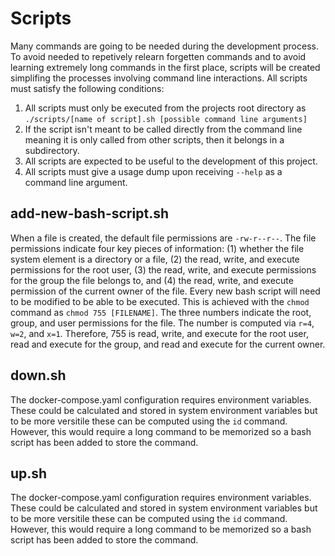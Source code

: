 # Scripts

Many commands are going to be needed during the development process. To avoid needed to repetively relearn forgetten commands and to avoid learning extremely long commands in the first place, scripts will be created simplifing the processes involving command line interactions. All scripts must satisfy the following conditions:

1. All scripts must only be executed from the projects root directory as `./scripts/[name of script].sh [possible command line arguments]`
2. If the script isn't meant to be called directly from the command line meaning it is only called from other scripts, then it belongs in a subdirectory.
3. All scripts are expected to be useful to the development of this project.
4. All scripts must give a usage dump upon receiving `--help` as a command line argument.

## add-new-bash-script.sh

When a file is created, the default file permissions are `-rw-r--r--`. The file permissions indicate four key pieces of information: (1) whether the file system element is a directory or a file, (2) the read, write, and execute permissions for the root user, (3) the read, write, and execute permissions for the group the file belongs to, and (4) the read, write, and execute permission of the current owner of the file. Every new bash script will need to be modified to be able to be executed. This is achieved with the `chmod` command as `chmod 755 [FILENAME]`. The three numbers indicate the root, group, and user permissions for the file. The number is computed via `r=4`, `w=2`, and `x=1`. Therefore, 755 is read, write, and execute for the root user, read and execute for the group, and read and execute for the current owner.

## down.sh

The docker-compose.yaml configuration requires environment variables. These could be calculated and stored in system environment variables but to be more versitile these can be computed using the `id` command. However, this would require a long command to be memorized so a bash script has been added to store the command.

## up.sh

The docker-compose.yaml configuration requires environment variables. These could be calculated and stored in system environment variables but to be more versitile these can be computed using the `id` command. However, this would require a long command to be memorized so a bash script has been added to store the command. 

